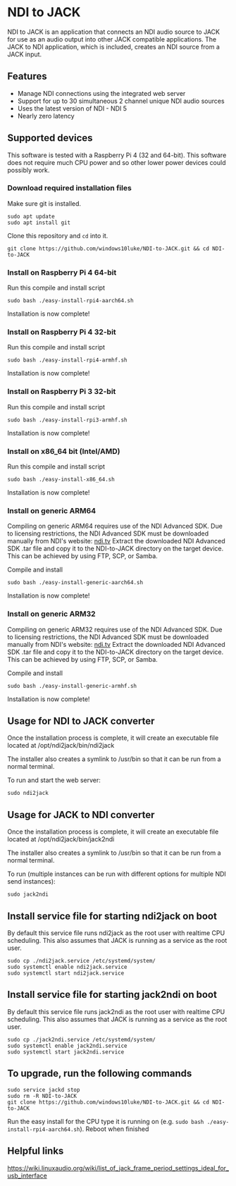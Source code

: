 # NDI to JACK

NDI to JACK is an application that connects an NDI audio source to JACK for use as an audio output into other JACK compatible applications.
The JACK to NDI application, which is included, creates an NDI source from a JACK input.

## Features
- Manage NDI connections using the integrated web server
- Support for up to 30 simultaneous 2 channel unique NDI audio sources
- Uses the latest version of NDI - NDI 5
- Nearly zero latency

## Supported devices

This software is tested with a Raspberry Pi 4 (32 and 64-bit). This software does not require much CPU power and so other lower power devices could possibly work.

### Download required installation files

Make sure git is installed.

```
sudo apt update
sudo apt install git
```
Clone this repository and `cd` into it.

```
git clone https://github.com/windows10luke/NDI-to-JACK.git && cd NDI-to-JACK
```

### Install on Raspberry Pi 4 64-bit

Run this compile and install script

```
sudo bash ./easy-install-rpi4-aarch64.sh
```
Installation is now complete!


### Install on Raspberry Pi 4 32-bit

Run this compile and install script

```
sudo bash ./easy-install-rpi4-armhf.sh
```
Installation is now complete!


### Install on Raspberry Pi 3 32-bit

Run this compile and install script

```
sudo bash ./easy-install-rpi3-armhf.sh
```
Installation is now complete!



### Install on x86_64 bit (Intel/AMD)

Run this compile and install script

```
sudo bash ./easy-install-x86_64.sh
```
Installation is now complete!


### Install on generic ARM64

Compiling on generic ARM64 requires use of the NDI Advanced SDK. Due to licensing restrictions, the NDI Advanced SDK must be downloaded manually from NDI's website: [ndi.tv](https://ndi.tv)
Extract the downloaded NDI Advanced SDK .tar file and copy it to the NDI-to-JACK directory on the target device. This can be achieved by using FTP, SCP, or Samba.

Compile and install

```
sudo bash ./easy-install-generic-aarch64.sh
```
Installation is now complete!

### Install on generic ARM32

Compiling on generic ARM32 requires use of the NDI Advanced SDK. Due to licensing restrictions, the NDI Advanced SDK must be downloaded manually from NDI's website: [ndi.tv](https://ndi.tv)
Extract the downloaded NDI Advanced SDK .tar file and copy it to the NDI-to-JACK directory on the target device. This can be achieved by using FTP, SCP, or Samba.

Compile and install

```
sudo bash ./easy-install-generic-armhf.sh
```
Installation is now complete!


## Usage for NDI to JACK converter

Once the installation process is complete, it will create an executable file located at /opt/ndi2jack/bin/ndi2jack

The installer also creates a symlink to /usr/bin so that it can be run from a normal terminal.

To run and start the web server:

```
sudo ndi2jack
```

## Usage for JACK to NDI converter

Once the installation process is complete, it will create an executable file located at /opt/ndi2jack/bin/jack2ndi

The installer also creates a symlink to /usr/bin so that it can be run from a normal terminal.

To run (multiple instances can be run with different options for multiple NDI send instances):

```
sudo jack2ndi
```

## Install service file for starting ndi2jack on boot

By default this service file runs ndi2jack as the root user with realtime CPU scheduling. This also assumes that JACK is running as a service as the root user.

```
sudo cp ./ndi2jack.service /etc/systemd/system/
sudo systemctl enable ndi2jack.service
sudo systemctl start ndi2jack.service
```

## Install service file for starting jack2ndi on boot

By default this service file runs jack2ndi as the root user with realtime CPU scheduling. This also assumes that JACK is running as a service as the root user.

```
sudo cp ./jack2ndi.service /etc/systemd/system/
sudo systemctl enable jack2ndi.service
sudo systemctl start jack2ndi.service
```

## To upgrade, run the following commands

```
sudo service jackd stop
sudo rm -R NDI-to-JACK
git clone https://github.com/windows10luke/NDI-to-JACK.git && cd NDI-to-JACK
```
Run the easy install for the CPU type it is running on (e.g. `sudo bash ./easy-install-rpi4-aarch64.sh`). Reboot when finished

## Helpful links

https://wiki.linuxaudio.org/wiki/list_of_jack_frame_period_settings_ideal_for_usb_interface
